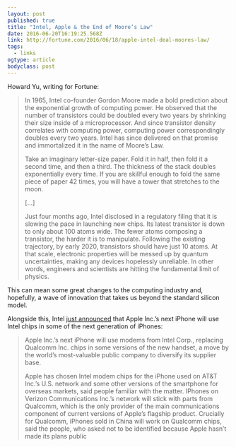 ```yaml
---
layout: post 
published: true 
title: "Intel, Apple & the End of Moore’s Law" 
date: 2016-06-20T16:19:25.568Z 
link: http://fortune.com/2016/06/18/apple-intel-deal-moores-law/ 
tags:
  - links
ogtype: article 
bodyclass: post 
---
```


Howard Yu, writing for Fortune:

> In 1965, Intel co-founder Gordon Moore made a bold prediction about the exponential growth of computing power. He observed that the number of transistors could be doubled every two years by shrinking their size inside of a microprocessor. And since transistor density correlates with computing power, computing power correspondingly doubles every two years. Intel has since delivered on that promise and immortalized it in the name of Moore’s Law.
> 
> Take an imaginary letter-size paper. Fold it in half, then fold it a second time, and then a third. The thickness of the stack doubles exponentially every time. If you are skillful enough to fold the same piece of paper 42 times, you will have a tower that stretches to the moon.
> 
> [...]
> 
> Just four months ago, Intel disclosed in a regulatory filing that it is slowing the pace in launching new chips. Its latest transistor is down to only about 100 atoms wide. The fewer atoms composing a transistor, the harder it is to manipulate. Following the existing trajectory, by early 2020, transistors should have just 10 atoms. At that scale, electronic properties will be messed up by quantum uncertainties, making any devices hopelessly unreliable. In other words, engineers and scientists are hitting the fundamental limit of physics.

This can mean some great changes to the computing industry and, hopefully, a wave of innovation that takes us beyond the standard silicon model. 

Alongside this, Intel [just announced](http://www.bloomberg.com/news/articles/2016-06-10/intel-said-to-get-chip-order-from-apple-first-major-mobile-win) that Apple Inc.’s next iPhone will use Intel chips in some of the next generation of iPhones:

> Apple Inc.’s next iPhone will use modems from Intel Corp., replacing Qualcomm Inc. chips in some versions of the new handset, a move by the world’s most-valuable public company to diversify its supplier base.
> 
> Apple has chosen Intel modem chips for the iPhone used on AT&T Inc.’s U.S. network and some other versions of the smartphone for overseas markets, said people familiar with the matter. IPhones on Verizon Communications Inc.’s network will stick with parts from Qualcomm, which is the only provider of the main communications component of current versions of Apple’s flagship product. Crucially for Qualcomm, iPhones sold in China will work on Qualcomm chips, said the people, who asked not to be identified because Apple hasn’t made its plans public